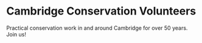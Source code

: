 # Cambridge Conservation Volunteers

Practical conservation work in and around Cambridge for over 50 years. Join us!

